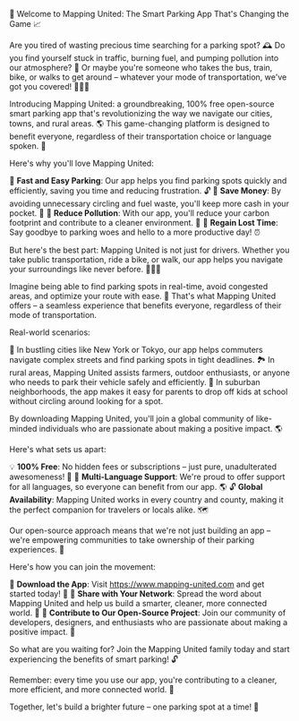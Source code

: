 🚀 Welcome to Mapping United: The Smart Parking App That's Changing the Game 📈

Are you tired of wasting precious time searching for a parking spot? 🕰️ Do you find yourself stuck in traffic, burning fuel, and pumping pollution into our atmosphere? 💨 Or maybe you're someone who takes the bus, train, bike, or walks to get around – whatever your mode of transportation, we've got you covered! 🚌🚶‍♀️

Introducing Mapping United: a groundbreaking, 100% free open-source smart parking app that's revolutionizing the way we navigate our cities, towns, and rural areas. 🌎 This game-changing platform is designed to benefit everyone, regardless of their transportation choice or language spoken. 💬

Here's why you'll love Mapping United:

🔹 **Fast and Easy Parking**: Our app helps you find parking spots quickly and efficiently, saving you time and reducing frustration. 🔓
🔹 **Save Money**: By avoiding unnecessary circling and fuel waste, you'll keep more cash in your pocket. 💸
🔹 **Reduce Pollution**: With our app, you'll reduce your carbon footprint and contribute to a cleaner environment. 🌟
🔹 **Regain Lost Time**: Say goodbye to parking woes and hello to a more productive day! ⏰

But here's the best part: Mapping United is not just for drivers. Whether you take public transportation, ride a bike, or walk, our app helps you navigate your surroundings like never before. 🚶‍♂️🚌

Imagine being able to find parking spots in real-time, avoid congested areas, and optimize your route with ease. 🔮 That's what Mapping United offers – a seamless experience that benefits everyone, regardless of their mode of transportation.

Real-world scenarios:

🌃 In bustling cities like New York or Tokyo, our app helps commuters navigate complex streets and find parking spots in tight deadlines.
🏞️ In rural areas, Mapping United assists farmers, outdoor enthusiasts, or anyone who needs to park their vehicle safely and efficiently.
🚗 In suburban neighborhoods, the app makes it easy for parents to drop off kids at school without circling around looking for a spot.

By downloading Mapping United, you'll join a global community of like-minded individuals who are passionate about making a positive impact. 🌎

Here's what sets us apart:

💡 **100% Free**: No hidden fees or subscriptions – just pure, unadulterated awesomeness! 💸
💬 **Multi-Language Support**: We're proud to offer support for all languages, so everyone can benefit from our app. 🌎
🔓 **Global Availability**: Mapping United works in every country and county, making it the perfect companion for travelers or locals alike. 🗺️

Our open-source approach means that we're not just building an app – we're empowering communities to take ownership of their parking experiences. 💪

Here's how you can join the movement:

📲 **Download the App**: Visit https://www.mapping-united.com and get started today! 🚀
🤩 **Share with Your Network**: Spread the word about Mapping United and help us build a smarter, cleaner, more connected world. 💬
🎉 **Contribute to Our Open-Source Project**: Join our community of developers, designers, and enthusiasts who are passionate about making a positive impact. 🚀

So what are you waiting for? Join the Mapping United family today and start experiencing the benefits of smart parking! 🔓

Remember: every time you use our app, you're contributing to a cleaner, more efficient, and more connected world. 🌟

Together, let's build a brighter future – one parking spot at a time! 🚀